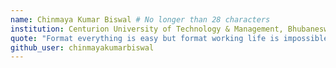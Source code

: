 ```yaml
---
name: Chinmaya Kumar Biswal # No longer than 28 characters
institution: Centurion University of Technology & Management, Bhubaneswar 🚩 # no longer than 58 characters
quote: "Format everything is easy but format working life is impossible." # no longer than 100 characters, avoid using quotes(") to guarantee the format remains the same.
github_user: chinmayakumarbiswal
---
```

